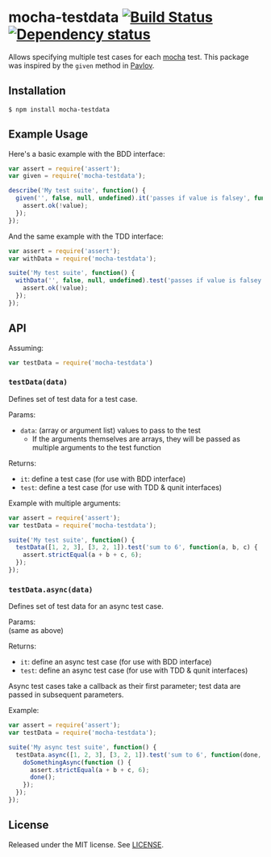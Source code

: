 mocha-testdata [![Build Status](https://travis-ci.org/jgoz/mocha-testdata.svg?branch=master)](https://travis-ci.org/jgoz/mocha-testdata) [![Dependency status](https://david-dm.org/jgoz/mocha-testdata.svg)](https://david-dm.org/jgoz/mocha-testdata)
==============

Allows specifying multiple test cases for each [mocha](http://visionmedia.github.io/mocha/) test. This package was inspired by the `given` method in [Pavlov](https://github.com/mmonteleone/pavlov).

Installation
------------

```
$ npm install mocha-testdata
```

Example Usage
-------------

Here's a basic example with the BDD interface:

```js
var assert = require('assert');
var given = require('mocha-testdata');

describe('My test suite', function() {
  given('', false, null, undefined).it('passes if value is falsey', function(value) {
    assert.ok(!value);
  });
});
```

And the same example with the TDD interface:

```js
var assert = require('assert');
var withData = require('mocha-testdata');

suite('My test suite', function() {
  withData('', false, null, undefined).test('passes if value is falsey', function(value) {
    assert.ok(!value);
  });
});
```

API
---

Assuming:
```js
var testData = require('mocha-testdata')
```

### `testData(data)`

Defines set of test data for a test case.

Params:
  - `data`: (array or argument list) values to pass to the test
    - If the arguments themselves are arrays, they will be passed as multiple arguments to the test function

Returns:
  - `it`: define a test case (for use with BDD interface)
  - `test`: define a test case (for use with TDD & qunit interfaces)

Example with multiple arguments:

```js
var assert = require('assert');
var testData = require('mocha-testdata');

suite('My test suite', function() {
  testData([1, 2, 3], [3, 2, 1]).test('sum to 6', function(a, b, c) {
    assert.strictEqual(a + b + c, 6);
  });
});
```

### `testData.async(data)`

Defines set of test data for an async test case.

Params:  
  (same as above)

Returns:
  - `it`: define an async test case (for use with BDD interface)
  - `test`: define an async test case (for use with TDD & qunit interfaces)

Async test cases take a callback as their first parameter; test data are passed in subsequent parameters.

Example:

```js
var assert = require('assert');
var testData = require('mocha-testdata');

suite('My async test suite', function() {
  testData.async([1, 2, 3], [3, 2, 1]).test('sum to 6', function(done, a, b, c) {
    doSomethingAsync(function () {
      assert.strictEqual(a + b + c, 6);
      done();
    });
  });
});
```

License
-------

Released under the MIT license. See [LICENSE](https://github.com/jgoz/mocha-testdata/blob/master/LICENSE).
